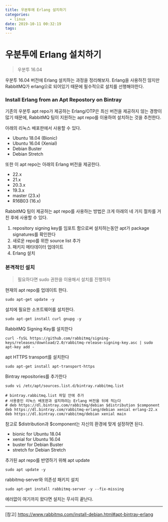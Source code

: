```yaml
---
title: 우분투에 Erlang 설치하기
categories:
  - linux
date: 2019-10-11 00:32:19
tags:
---
```


# 우분투에 Erlang 설치하기

> 우분투 16.04

우분투 16.04 버전에 Erlang 설치하는 과정을 정리해보자. Erlang을 사용하진 않지만 RabbitMQ가 erlang으로 되어있기 때문에 필수적으로 설치를 선행해야한다.

### Install Erlang from an Apt Repostory on Bintray

기존의 우분투 apt repo가 제공하는 Erlang/OTP은 최신 버전을 제공하지 않는 경향이 많기 때문에, RabbitMQ 팀이 지원하는 apt repo를 이용하여 설치하는 것을 추천한다. 

아래의 리눅스 배포판에서 사용할 수 있다.

* Ubuntu 18.04 (Bionic)
* Ubuntu 16.04 (Xenial)
* Debian Buster
* Debian Stretch

또한 이 apt repo는 아래의 Erlang 버전을 제공한다.

* 22.x
* 21.x
* 20.3.x
* 19.3.x
* master (23.x)
* R16B03 (16.x)

RabbitMQ 팀이 제공하는 apt repo를 사용하는 방법은 크게 아래의 네 가지 절차를 거친 후에 사용할 수 있다.

1. repository signing key를 임포트 함으로써 설치하는동안 apt가 package signatures를 확인한다
2. 새로운 repo를 위한 source list 추가
3. 패키지 메타데이터 업데이트
4. Erlang 설치

### 본격적인 설치

> 필요하다면 sudo 권한을 이용해서 설치를 진행하자

현재의 apt repo를 업데이트 한다.

~~~shell
sudo apt-get update -y
~~~

설치에 필요한 소프트웨어를 설치한다.

~~~shell
sudo apt-get install curl gnupg -y
~~~

RabbitMQ Signing Key를 설치한다
~~~shell
curl -fsSL https://github.com/rabbitmq/signing-keys/releases/download/2.0/rabbitmq-release-signing-key.asc | sudo apt-key add -
~~~

apt HTTPS transport를 설치한다
~~~shell
sudo apt-get install apt-transport-https
~~~

Bintray repositories를 추가한다
~~~shell
sudo vi /etc/apt/sources.list.d/bintray.rabbitmq.list

# bintray.rabbitmq.list 파일 안에 추가
# 사용중인 리눅스 배포판과 설치하려는 Erlang 버전을 뒤에 적는다
# deb https://dl.bintray.com/rabbitmq/debian $distribution $component
deb https://dl.bintray.com/rabbitmq-erlang/debian xenial erlang-22.x
deb https://dl.bintray.com/rabbitmq/debian xenial main
~~~

참고로 \$distribution과 \$component는 자신의 환경에 맞게 설정하면 된다. 


* bionic for Ubuntu 18.04
* xenial for Ubuntu 16.04
* buster for Debian Buster
* stretch for Debian Stretch

추가된 apt repo를 반영하기 위해 apt update
~~~shell
sudo apt update -y
~~~

rabbitmq-server와 의존성 패키지 설치
~~~shell
sudo apt-get install rabbitmq-server -y --fix-missing
~~~

에러없이 여기까지 왔다면 설치는 무사히 끝난다. 

---
[참고]
<https://www.rabbitmq.com/install-debian.html#apt-bintray-erlang>